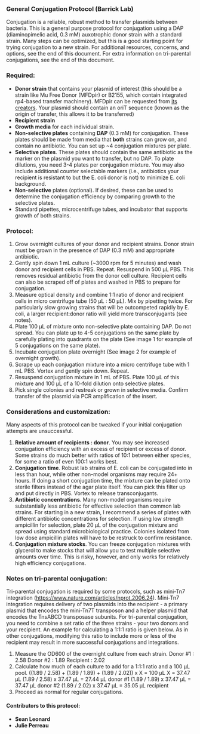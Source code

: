 ﻿### General Conjugation Protocol (Barrick Lab)
Conjugation is a reliable, robust method to transfer plasmids between bacteria. This is a general purpose protocol for conjugation using a DAP (diaminopimelic acid, 0.3 mM) auxotrophic donor strain with a standard strain. Many steps can be optimized, but this is a good starting point for trying conjugation to a new strain. For additional resources, concerns, and options, see the end of this document. For extra information on tri-parental conjugations, see the end of this document.
### <a name="required:"></a>Required:
- **Donor strain** that contains your plasmid of interest (this should be a strain like Mu Free Donor (MFDpir) or B2155, which contain integrated rp4-based transfer machinery). MFDpir can be requested from [its creators](https://research.pasteur.fr/en/tool/genetic-methods-and-tools/). Your plasmid should contain an oriT sequence (known as the origin of transfer, this allows it to be transferred)
- **Recipient strain**
- **Growth media** for each individual strain.
- **Non-selective plates** containing **DAP** (0.3 mM) for conjugation. These plates should be made from media that **both** strains can grow on, and contain no antibiotic. You can set up ~4 conjugation mixtures per plate.
- **Selective plates**. These plates should contain the same antibiotic as the marker on the plasmid you want to transfer, but no DAP. To plate dilutions, you need 3-4 plates per conjugation mixture. You may also include additional counter selectable markers (i.e., antibiotics your recipient is resistant to but the E. coli donor is not) to minimize E. coli background.
- **Non-selective** plates (optional). If desired, these can be used to determine the conjugation efficiency by comparing growth to the selective plates.
- Standard pipettes, microcentrifuge tubes, and incubator that supports growth of both strains.
### <a name="protocol:"></a>Protocol:
1. Grow overnight cultures of your donor and recipient strains. Donor strain must be grown in the presence of DAP (0.3 mM) and appropriate antibiotic.
1. Gently spin down 1 mL culture (~3000 rpm for 5 minutes) and wash donor and recipient cells in PBS. Repeat. Resuspend in 500 µL PBS. This removes residual antibiotic from the donor cell culture. Recipient cells can also be scraped off of plates and washed in PBS to prepare for conjugation.
1. Measure optical density and combine 1:1 ratio of donor and recipient cells in micro centrifuge tube (50 µL : 50 µL). Mix by pipetting twice. For particularly slow growing strains that will be outcompeted rapidly by E. coli, a larger recipient:donor ratio will yield more transconjugants (see notes).
1. Plate 100 µL of mixture onto non-selective plate containing DAP. Do not spread. You can plate up to 4-5 conjugations on the same plate by carefully plating into quadrants on the plate (See image 1 for example of 5 conjugations on the same plate).
1. Incubate conjugation plate overnight (See image 2 for example of overnight growth).
1. Scrape up each conjugation mixture into a micro centrifuge tube with 1 mL PBS. Vortex and gently spin down. Repeat.
1. Resuspend conjugation mixture in 1 mL of PBS. Plate 100 µL of this mixture and 100 µL of a 10-fold dilution onto selective plates.
1. Pick single colonies and restreak or grown in selective media. Confirm transfer of the plasmid via PCR amplification of the insert.



### <a name="considerations_and_customization"></a>Considerations and customization:
Many aspects of this protocol can be tweaked if your initial conjugation attempts are unsuccessful.

1. **Relative amount of recipients : donor**. You may see increased conjugation efficiency with an excess of recipient or excess of donor. Some strains do much better with ratios of 10:1 between either species, for some a ratio of even 100:1 works best.
1. **Conjugation time**. Robust lab strains of E. coli can be conjugated into in less than hour, while other non-model organisms may require 24+ hours. If doing a short conjugation time, the mixture can be plated onto sterile filters instead of the agar plate itself. You can pick this filter up and put directly in PBS. Vortex to release transconjugants.
1. **Antibiotic concentrations**. Many non-model organisms require substantially less antibiotic for effective selection than common lab strains. For starting in a new strain, I recommend a series of plates with different antibiotic concentrations for selection. If using low strength ampicillin for selection, plate 20 µL of the conjugation mixture and spread using standard microbiological practice. Colonies isolated from low dose ampicillin plates will have to be restruck to confirm resistance.
1. **Conjugation mixture stocks**. You can freeze conjugation mixtures with glycerol to make stocks that will allow you to test multiple selective amounts over time. This is risky, however, and only works for relatively high efficiency conjugations.
### <a name="notes_on_tri-parental_conjugatio"></a>Notes on tri-parental conjugation:
Tri-parental conjugation is required by some protocols, such as mini-Tn7 integration (<https://www.nature.com/articles/nprot.2006.24>). Mini-Tn7 integration requires delivery of two plasmids into the recipient - a primary plasmid that encodes the mini-Tn7T transposon and a helper plasmid that encodes the TnsABCD transposase subunits. For tri-parental conjugation, you need to combine a set ratio of the three strains - your two donors and your recipient. An example for calculating a 1:1:1 ratio is given below. As in other conjugations, modifying this ratio to include more or less of the recipient may result in more successful conjugations and integrations.

1. Measure the OD600 of the overnight culture from each strain.
   Donor #1 : 2.58
   Donor #2 : 1.89
   Recipient : 2.02
1. Calculate how much of each culture to add for a 1:1:1 ratio and a 100 µL pool.
   ((1.89 / 2.58) + (1.89 / 1.89) + (1.89 / 2.02)) x X = 100 µL
   X = 37.47 µL
   (1.89 / 2.58) x 37.47 µL = 27.44 µL donor #1
   (1.89 / 1.89) x 37.47 µL = 37.47 µL donor #2
   (1.89 / 2.02) x 37.47 µL = 35.05 µL recipient
1. Proceed as normal for regular conjugations.
#### <a name="contributors_to_this_protocol:"></a>Contributors to this protocol:
- **Sean Leonard**
- **Julie Perreau**


